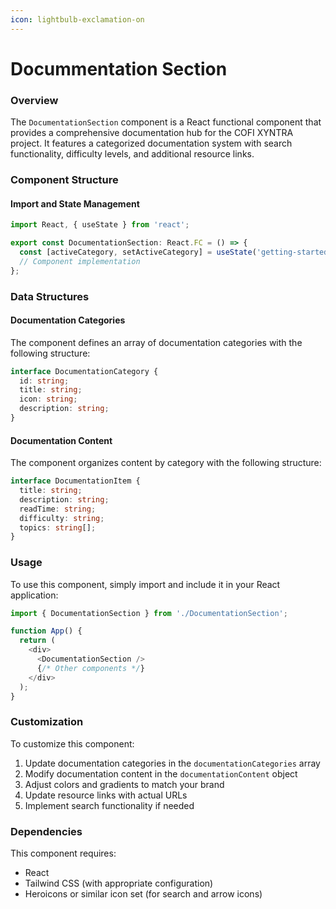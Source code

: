 ```yaml
---
icon: lightbulb-exclamation-on
---
```


# Docummentation Section

### Overview

The `DocumentationSection` component is a React functional component that provides a comprehensive documentation hub for the COFI XYNTRA project. It features a categorized documentation system with search functionality, difficulty levels, and additional resource links.

### Component Structure

#### Import and State Management

```typescript
import React, { useState } from 'react';

export const DocumentationSection: React.FC = () => {
  const [activeCategory, setActiveCategory] = useState('getting-started');
  // Component implementation
};
```

### Data Structures

#### Documentation Categories

The component defines an array of documentation categories with the following structure:

```typescript
interface DocumentationCategory {
  id: string;
  title: string;
  icon: string;
  description: string;
}
```

#### Documentation Content

The component organizes content by category with the following structure:

```typescript
interface DocumentationItem {
  title: string;
  description: string;
  readTime: string;
  difficulty: string;
  topics: string[];
}
```

### Usage

To use this component, simply import and include it in your React application:

```typescript
import { DocumentationSection } from './DocumentationSection';

function App() {
  return (
    <div>
      <DocumentationSection />
      {/* Other components */}
    </div>
  );
}
```

### Customization

To customize this component:

1. Update documentation categories in the `documentationCategories` array
2. Modify documentation content in the `documentationContent` object
3. Adjust colors and gradients to match your brand
4. Update resource links with actual URLs
5. Implement search functionality if needed

### Dependencies

This component requires:

* React
* Tailwind CSS (with appropriate configuration)
* Heroicons or similar icon set (for search and arrow icons)

###
